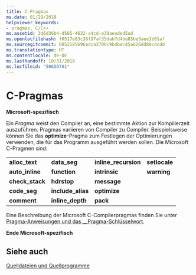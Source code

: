 ```yaml
---
title: C-Pragmas
ms.date: 01/29/2018
helpviewer_keywords:
- pragmas, C/C++
ms.assetid: 3d6d36b4-d565-4632-a4cd-e39aeaded5ad
ms.openlocfilehash: f0517e83c36f97af35dab7d4be85be5aee1b01af
ms.sourcegitcommit: 6052185696adca270bc9bdbec45a626dd89cdcdd
ms.translationtype: HT
ms.contentlocale: de-DE
ms.lasthandoff: 10/31/2018
ms.locfileid: "50650701"
---
```

# <a name="c-pragmas"></a>C-Pragmas

**Microsoft-spezifisch**

Ein *Pragma* weist den Compiler an, eine bestimmte Aktion zur Kompilierzeit auszuführen. Pragmas variieren von Compiler zu Compiler. Beispielsweise können Sie das **optimize**-Pragma zum Festlegen der Optimierungen verwenden, die für das Programm ausgeführt werden sollen. Die Microsoft C-Pragmen sind:

|||||
|-|-|-|-|
|**alloc_text**|**data_seg**|**inline_recursion**|**setlocale**|
|**auto_inline**|**function**|**intrinsic**|**warning**|
|**check_stack**|**hdrstop**|**message**||
|**code_seg**|**include_alias**|**optimize**||
|**comment**|**inline_depth**|**pack**||

Eine Beschreibung der Microsoft C-Compilerpragmas finden Sie unter [Pragma-Anweisungen und das __Pragma-Schlüsselwort](../preprocessor/pragma-directives-and-the-pragma-keyword.md).

**Ende Microsoft-spezifisch**

## <a name="see-also"></a>Siehe auch

[Quelldateien und Quellprogramme](../c-language/source-files-and-source-programs.md)
